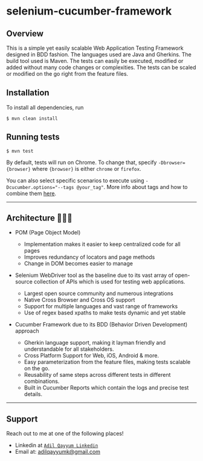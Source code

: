 # selenium-cucumber-framework

## Overview

This is a simple yet easily scalable Web Application Testing Framework designed in BDD fashion. The languages used are Java and Gherkins. The build tool used is Maven. The tests can easily be executed, modified or added without many code changes or complexities. The tests can be scaled or modified on the go right from the feature files.

## Installation

To install all dependencies, run 

```console
$ mvn clean install
```

## Running tests ##

```console
$ mvn test
```

By default, tests will run on Chrome. To change that, specify `-Dbrowser={browser}` where `{browser}` is either `chrome` or `firefox`.

You can also select specific scenarios to execute using `-Dcucumber.options="--tags @your_tag"`. More info about tags and how to combine them [here](https://github.com/cucumber/cucumber/tree/master/tag-expressions).

---

## Architecture 🔨🔨🔨

- POM (Page Object Model)
    - Implementation makes it easier to keep centralized code for all pages
    - Improves redundancy of locators and page methods
    - Change in DOM becomes easier to manage

- Selenium WebDriver tool as the baseline due to its vast array of open-source collection of APIs which is used for testing web applications.
	- Largest open source community and numerous integrations
	- Native Cross Browser and Cross OS support
	- Support for multiple languages and vast range of frameworks 
	- Use of regex based xpaths to make tests dynamic and yet stable
	
	
- Cucumber Framework due to its BDD (Behavior Driven Development) approach
	- Gherkin language support, making it layman friendly and understandable for all stakeholders.
	- Cross Platform Support for Web, iOS, Android & more.
	- Easy parameterization from the feature files, making tests scalable on the go.
	- Reusability of same steps across different tests in different combinations.
	- Built in Cucumber Reports which contain the logs and precise test details.

---

## Support

Reach out to me at one of the following places!

- Linkedin at <a href="https://www.linkedin.com/in/madilqayyum/" target="_blank">`Adil Qayyum Linkedin`</a>
- Email at: adilqayyumk@gmail.com
